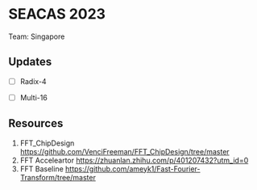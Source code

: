 # SEACAS 2023 
Team: Singapore


## Updates

- [ ] Radix-4
- [ ] Multi-16


## Resources

1. FFT_ChipDesign https://github.com/VenciFreeman/FFT_ChipDesign/tree/master
2. FFT Acceleartor https://zhuanlan.zhihu.com/p/401207432?utm_id=0 
3. FFT Baseline https://github.com/ameyk1/Fast-Fourier-Transform/tree/master 